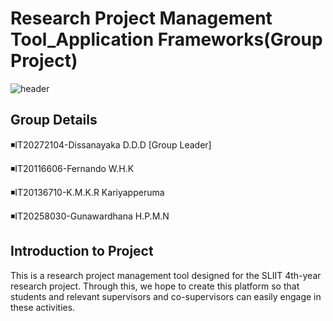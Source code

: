 # Research Project Management Tool_Application Frameworks(Group Project)


![header](https://capsule-render.vercel.app/api?type=waving&color=0:4ee2f2,100:0b4f8f&height=250&section=header&text=Research%20Project%20Management%20Tool💻&fontSize=40&render&animation=fadeIn&fontAlignY=35)

## Group Details

◾️IT20272104-Dissanayaka D.D.D [Group Leader]

◾️IT20116606-Fernando W.H.K

◾️IT20136710-K.M.K.R Kariyapperuma

◾️IT20258030-Gunawardhana H.P.M.N

## Introduction to Project

This is a research project management tool designed for the SLIIT 4th-year research project. Through this, we hope to create this platform so that students and relevant supervisors and co-supervisors can easily engage in these activities.
